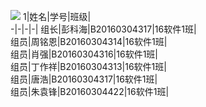 ![](https://i.imgur.com/6UNOj4C.png)
1|姓名|学号|班级|       
-|-|-|-|
组长|彭科海|B20160304317|16软件1班|    
组员|周铭恩|B20160304314|16软件1班|    
组员|肖强|B20160304316|16软件1班|    
组员|丁作祥|B20160304313|16软件1班|   
组员|唐浩|B20160304317|16软件1班|    
组员|朱袁锋|B20160304422|16软件1班|    

